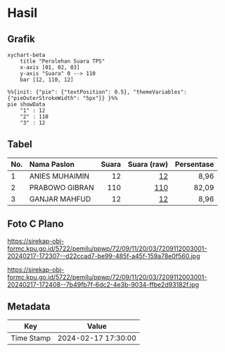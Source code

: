 # Hasil

## Grafik

```mermaid
xychart-beta
    title "Perolehan Suara TPS"
    x-axis [01, 02, 03]
    y-axis "Suara" 0 --> 110
    bar [12, 110, 12]
```

```mermaid
%%{init: {"pie": {"textPosition": 0.5}, "themeVariables": {"pieOuterStrokeWidth": "5px"}} }%%
pie showData
    "1" : 12
    "2" : 110
    "3" : 12
```

## Tabel

| No. | Nama Paslon    | Suara | Suara (raw) | Persentase |
|:--- |:-------------- | -----:| -----------:| ----------:|
| 1   | ANIES MUHAIMIN | 12    | [12][p-1]   | 8,96       |
| 2   | PRABOWO GIBRAN | 110   | [110][p-2]  | 82,09      |
| 3   | GANJAR MAHFUD  | 12    | [12][p-3]   | 8,96       |


[p-1]: https://github.com/gigit-pemilu/pemilu-2024-72-sulawesi-tengah/blob/main/pilpres/hitung-suara/sub/72-sulawesi-tengah/sub/09-tojo-una-una/sub/11-batudaka/sub/2003-malino/sub/001-tps/sub/paslon-1.txt
[p-2]: https://github.com/gigit-pemilu/pemilu-2024-72-sulawesi-tengah/blob/main/pilpres/hitung-suara/sub/72-sulawesi-tengah/sub/09-tojo-una-una/sub/11-batudaka/sub/2003-malino/sub/001-tps/sub/paslon-2.txt
[p-3]: https://github.com/gigit-pemilu/pemilu-2024-72-sulawesi-tengah/blob/main/pilpres/hitung-suara/sub/72-sulawesi-tengah/sub/09-tojo-una-una/sub/11-batudaka/sub/2003-malino/sub/001-tps/sub/paslon-3.txt

## Foto C Plano

https://sirekap-obj-formc.kpu.go.id/5722/pemilu/ppwp/72/09/11/20/03/7209112003001-20240217-172307--d22ccad7-be99-485f-a45f-159a78e0f560.jpg

https://sirekap-obj-formc.kpu.go.id/5722/pemilu/ppwp/72/09/11/20/03/7209112003001-20240217-172408--7b49fb7f-6dc2-4e3b-9034-ffbe2d93182f.jpg


## Metadata

| Key        | Value               |
| ---------- | ------------------- |
| Time Stamp | 2024-02-17 17:30:00 |



